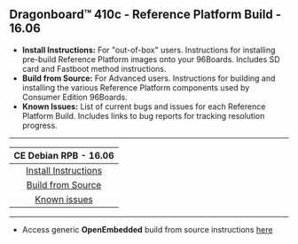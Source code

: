 ## Dragonboard™ 410c - Reference Platform Build - 16.06

- **Install Instructions:** For "out-of-box" users. Instructions for installing pre-build Reference Platform images onto your 96Boards. Includes SD card and Fastboot method instructions.
- **Build from Source:** For Advanced users. Instructions for building and installing the various Reference Platform components used by Consumer Edition 96Boards.
- **Known Issues:** List of current bugs and issues for each Reference Platform Build. Includes links to bug reports for tracking resolution progress.

***

|   **CE Debian RPB - 16.06**   |
|:-----------------------------:|
|  [Install Instructions](InstallDebianRPB-16.06.md) |
|   [Build from Source](BFSDebianRPB-16.06.md)       |
|  [Known issues](../../Known-Issues.md)           | 

***

- Access generic **OpenEmbedded** build from source instructions [here](../../../../CECommon/OE.md)
